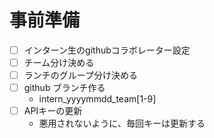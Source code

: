 # 事前準備
* [ ] インターン生のgithubコラボレーター設定
* [ ] チーム分け決める
* [ ] ランチのグループ分け決める
* [ ] github ブランチ作る
  * intern_yyyymmdd_team[1-9]
* [ ] APIキーの更新
  * 悪用されないように、毎回キーは更新する
